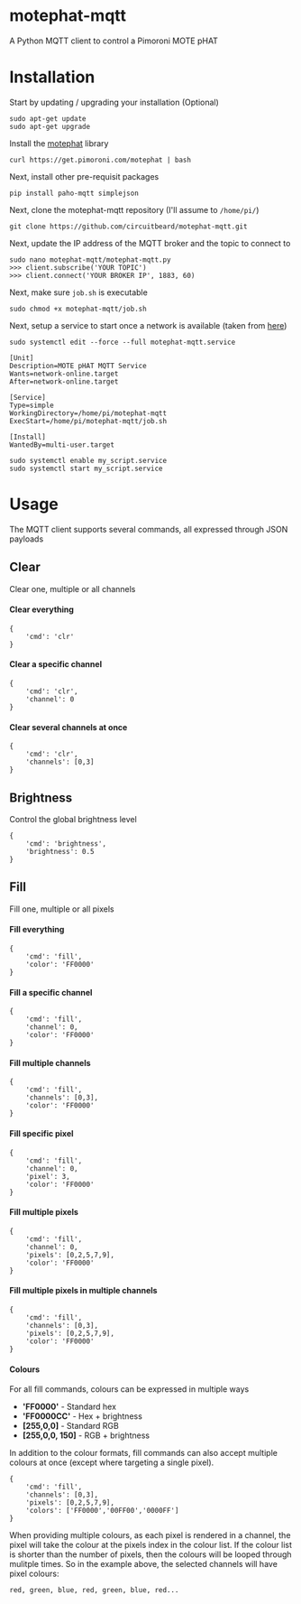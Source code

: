 # motephat-mqtt

A Python MQTT client to control a Pimoroni MOTE pHAT

# Installation

Start by updating / upgrading your installation (Optional)

    sudo apt-get update
    sudo apt-get upgrade

Install the [motephat](https://github.com/pimoroni/mote-phat) library

    curl https://get.pimoroni.com/motephat | bash

Next, install other pre-requisit packages

    pip install paho-mqtt simplejson

Next, clone the motephat-mqtt repository (I'll assume to `/home/pi/`)

    git clone https://github.com/circuitbeard/motephat-mqtt.git

Next, update the IP address of the MQTT broker and the topic to connect to

    sudo nano motephat-mqtt/motephat-mqtt.py
    >>> client.subscribe('YOUR TOPIC')
    >>> client.connect('YOUR BROKER IP', 1883, 60)

Next, make sure `job.sh` is executable

    sudo chmod +x motephat-mqtt/job.sh

Next, setup a service to start once a network is available (taken from [here](https://raspberrypi.stackexchange.com/questions/78991/running-a-script-after-an-internet-connection-is-established))

````
sudo systemctl edit --force --full motephat-mqtt.service
````

````
[Unit]
Description=MOTE pHAT MQTT Service
Wants=network-online.target
After=network-online.target

[Service]
Type=simple
WorkingDirectory=/home/pi/motephat-mqtt
ExecStart=/home/pi/motephat-mqtt/job.sh

[Install]
WantedBy=multi-user.target
````

````
sudo systemctl enable my_script.service
sudo systemctl start my_script.service
````

# Usage

The MQTT client supports several commands, all expressed through JSON payloads

## Clear
Clear one, multiple or all channels

#### Clear everything
````
{
    'cmd': 'clr'
}
````

#### Clear a specific channel
````
{
    'cmd': 'clr',
    'channel': 0
}
````

#### Clear several channels at once
````
{
    'cmd': 'clr',
    'channels': [0,3]
}
````

## Brightness
Control the global brightness level

````
{
    'cmd': 'brightness',
    'brightness': 0.5
}
````

## Fill
Fill one, multiple or all pixels

#### Fill everything
````
{
    'cmd': 'fill',
    'color': 'FF0000'
}
````

#### Fill a specific channel
````
{
    'cmd': 'fill',
    'channel': 0,
    'color': 'FF0000'
}
````

#### Fill multiple channels
````
{
    'cmd': 'fill',
    'channels': [0,3],
    'color': 'FF0000'
}
````

#### Fill specific pixel
````
{
    'cmd': 'fill',
    'channel': 0,
    'pixel': 3,
    'color': 'FF0000'
}
````

#### Fill multiple pixels
````
{
    'cmd': 'fill',
    'channel': 0,
    'pixels': [0,2,5,7,9],
    'color': 'FF0000'
}
````

#### Fill multiple pixels in multiple channels
````
{
    'cmd': 'fill',
    'channels': [0,3],
    'pixels': [0,2,5,7,9],
    'color': 'FF0000'
}
````

#### Colours
For all fill commands, colours can be expressed in multiple ways

* **'FF0000'** - Standard hex
* **'FF0000CC'** - Hex + brightness
* **[255,0,0]** - Standard RGB
* **[255,0,0, 150]** - RGB + brightness

In addition to the colour formats, fill commands can also accept multiple colours at once (except where targeting a single pixel). 

````
{
    'cmd': 'fill',
    'channels': [0,3],
    'pixels': [0,2,5,7,9],
    'colors': ['FF0000','00FF00','0000FF']
}
````

When providing multiple colours, as each pixel is rendered in a channel, the pixel will take the colour at the pixels index in the colour list. If the colour list is shorter than the number of pixels, then the colours will be looped through mulitple times. So in the example above, the selected channels will have pixel colours:

    red, green, blue, red, green, blue, red...
